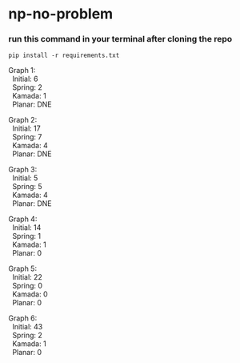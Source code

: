 # np-no-problem

### run this command in your terminal after cloning the repo
`pip install -r requirements.txt`

Graph 1:  
&nbsp; Initial: 6  
&nbsp; Spring: 2  
&nbsp; Kamada: 1  
&nbsp; Planar: DNE  

Graph 2:  
&nbsp; Initial: 17  
&nbsp; Spring: 7  
&nbsp; Kamada: 4  
&nbsp; Planar: DNE  

Graph 3:  
&nbsp; Initial: 5   
&nbsp; Spring: 5  
&nbsp; Kamada: 4  
&nbsp; Planar:  DNE

Graph 4:  
&nbsp; Initial: 14   
&nbsp; Spring: 1  
&nbsp; Kamada: 1  
&nbsp; Planar: 0  

Graph 5:  
&nbsp; Initial: 22  
&nbsp; Spring: 0  
&nbsp; Kamada: 0  
&nbsp; Planar: 0

Graph 6:  
&nbsp; Initial: 43  
&nbsp; Spring: 2  
&nbsp; Kamada: 1  
&nbsp; Planar: 0  

